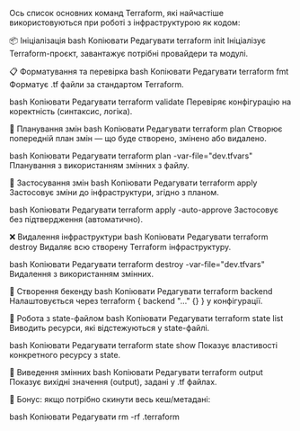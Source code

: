 Ось список основних команд Terraform, які найчастіше використовуються при роботі з інфраструктурою як кодом:

📦 Ініціалізація
bash
Копіювати
Редагувати
terraform init
Ініціалізує Terraform-проєкт, завантажує потрібні провайдери та модулі.

📋 Форматування та перевірка
bash
Копіювати
Редагувати
terraform fmt
Форматує .tf файли за стандартом Terraform.

bash
Копіювати
Редагувати
terraform validate
Перевіряє конфігурацію на коректність (синтаксис, логіка).

📄 Планування змін
bash
Копіювати
Редагувати
terraform plan
Створює попередній план змін — що буде створено, змінено або видалено.

bash
Копіювати
Редагувати
terraform plan -var-file="dev.tfvars"
Планування з використанням змінних з файлу.

🚀 Застосування змін
bash
Копіювати
Редагувати
terraform apply
Застосовує зміни до інфраструктури, згідно з планом.

bash
Копіювати
Редагувати
terraform apply -auto-approve
Застосовує без підтвердження (автоматично).

❌ Видалення інфраструктури
bash
Копіювати
Редагувати
terraform destroy
Видаляє всю створену Terraform інфраструктуру.

bash
Копіювати
Редагувати
terraform destroy -var-file="dev.tfvars"
Видалення з використанням змінних.

📌 Створення бекенду
bash
Копіювати
Редагувати
terraform backend
Налаштовується через terraform { backend "..." {} } у конфігурації.

📁 Робота з state-файлом
bash
Копіювати
Редагувати
terraform state list
Виводить ресурси, які відстежуються у state-файлі.

bash
Копіювати
Редагувати
terraform state show <resource>
Показує властивості конкретного ресурсу з state.

📍 Виведення змінних
bash
Копіювати
Редагувати
terraform output
Показує вихідні значення (output), задані у .tf файлах.

🔧 Бонус: якщо потрібно скинути весь кеш/метадані:

bash
Копіювати
Редагувати
rm -rf .terraform